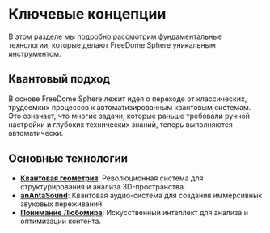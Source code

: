 # Ключевые концепции

В этом разделе мы подробно рассмотрим фундаментальные технологии, которые делают FreeDome Sphere уникальным инструментом.

## Квантовый подход

В основе FreeDome Sphere лежит идея о переходе от классических, трудоемких процессов к автоматизированным квантовым системам. Это означает, что многие задачи, которые раньше требовали ручной настройки и глубоких технических знаний, теперь выполняются автоматически.

## Основные технологии

*   **[Квантовая геометрия](quantum-geometry.md)**: Революционная система для структурирования и анализа 3D-пространства.
*   **[anAntaSound](anantasound.md)**: Квантовая аудио-система для создания иммерсивных звуковых переживаний.
*   **[Понимание Любомира](lyubomir-understanding.md)**: Искусственный интеллект для анализа и оптимизации контента.
